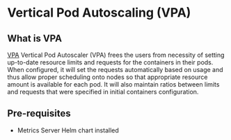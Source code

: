 # Vertical Pod Autoscaling (VPA)

## What is VPA
[VPA](https://github.com/kubernetes/autoscaler/tree/master/vertical-pod-autoscaler) Vertical Pod Autoscaler (VPA) frees the users from necessity of setting up-to-date resource limits and requests for the containers in their pods. When configured, it will set the requests automatically based on usage and thus allow proper scheduling onto nodes so that appropriate resource amount is available for each pod. It will also maintain ratios between limits and requests that were specified in initial containers configuration.

## Pre-requisites

 - Metrics Server Helm chart installed


<!--- BEGIN_TF_DOCS --->


<!--- END_TF_DOCS --->
